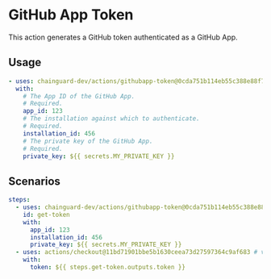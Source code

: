 # GitHub App Token

This action generates a GitHub token authenticated as a GitHub App.

## Usage

```yaml
- uses: chainguard-dev/actions/githubapp-token@0cda751b114eb55c388e88f7479292668165602a # v1.0.2
  with:
    # The App ID of the GitHub App.
    # Required.
    app_id: 123
    # The installation against which to authenticate.
    # Required.
    installation_id: 456
    # The private key of the GitHub App.
    # Required.
    private_key: ${{ secrets.MY_PRIVATE_KEY }}
```

## Scenarios

```yaml
steps:
  - uses: chainguard-dev/actions/githubapp-token@0cda751b114eb55c388e88f7479292668165602a # v1.0.2
    id: get-token
    with:
      app_id: 123
      installation_id: 456
      private_key: ${{ secrets.MY_PRIVATE_KEY }}
  - uses: actions/checkout@11bd71901bbe5b1630ceea73d27597364c9af683 # v4.2.2
    with:
      token: ${{ steps.get-token.outputs.token }}
```
